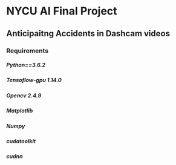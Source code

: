 # NYCU AI Final Project 
## Anticipaitng Accidents in Dashcam videos

### Requirements

##### Python==3.6.2
##### Tensoflow-gpu 1.14.0
##### Opencv 2.4.9
##### Matplotlib
##### Numpy
##### cudatoolkit
##### cudnn
